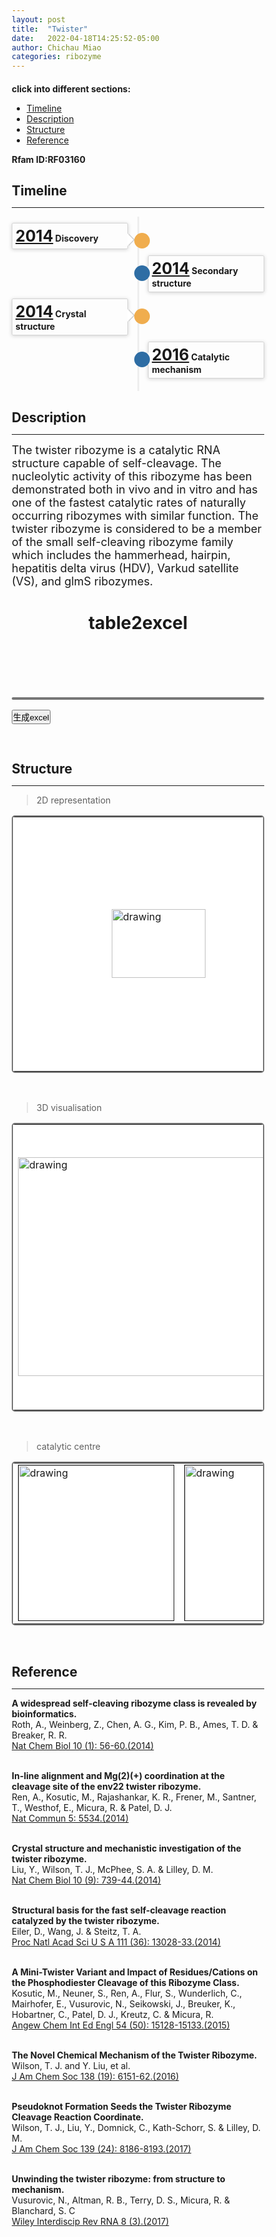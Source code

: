 ```yaml
---
layout: post
title:  "Twister"
date:   2022-04-18T14:25:52-05:00
author: Chichau Miao
categories: ribozyme
---
```


#### click into different sections:

- [Timeline](#timeline)
- [Description](#description)
- [Structure](#structure)
- [Reference](#reference)

**Rfam ID:RF03160** 

## Timeline

***
<html lang="zh-cn">
<head>
  <meta charset="utf-8">
  <meta name="viewport" content="width=device-width, initial-scale=1">
  <meta http-equiv="X-UA-Compatible" content="IE=edge">
  <title></title>

</head>
<style>
   table {
        border: 2px solid #f8f8ff;
        border: 2px solid #767676;
		    border: 2px solid #767676;
		    border-radius: 5px;
		    background-color: #fff;
        }
.timeline {
  list-style: none;
  padding: 10px 0 10px;
  position: relative;
}
.timeline:before {
  top: 0;
  bottom: 0;
  position: absolute;
  content: " ";
  width: 3px;
  background-color: #eeeeee;
  left: 50%;
  margin-left: -1.5px;
}
.timeline > li {
  margin-bottom: 10px;
  position: relative;
}
.timeline > li:before,
.timeline > li:after {
  content: " ";
  display: table;
}
.timeline > li:after {
  clear: both;
}
.timeline > li:before,
.timeline > li:after {
  content: " ";
  display: table;
}
.timeline > li:after {
  clear: both;
}
.timeline > li > .timeline-panel {
  width: 46%;
  float: left;
  border: 1px solid #d4d4d4;
  border-radius: 2px;
  padding: 5px;
  position: relative;
  -webkit-box-shadow: 0 1px 6px rgba(0, 0, 0, 0.175);
  box-shadow: 0 1px 6px rgba(0, 0, 0, 0.175);
}
.timeline > li > .timeline-panel:before {
  position: absolute;
  top: 16px;
  right: -12px;
  display: inline-block;
  border-top: 10px solid transparent;
  border-left: 10px solid #ccc;
  border-right: 0 solid #ccc;
  border-bottom: 10px solid transparent;
  content: " ";
}
.timeline > li > .timeline-panel:after {
  position: absolute;
  top: 16px;
  right: -10px;
  display: inline-block;
  border-top: 10px solid transparent;
  border-left: 10px solid #fff;
  border-right: 0 solid #fff;
  border-bottom: 10px solid transparent;
  content: " ";
}
.timeline > li > .timeline-badge {
  color: #fff;
  width: 25px;
  height: 25px;
  line-height: 40px;
  font-size: 1.4em;
  text-align: center;
  position: absolute;
  top: 16px;
  left: 48.5%;
  margin-left: 0px;
  background-color: #999999;
  z-index: 100;
  border-top-right-radius: 50%;
  border-top-left-radius: 50%;
  border-bottom-right-radius: 50%;
  border-bottom-left-radius: 50%;
}
.timeline > li.timeline-inverted > .timeline-panel {
  float: right;
}
.timeline > li.timeline-inverted > .timeline-panel:before {
  border-left-width: 0;
  border-right-width: 15px;
  left: -15px;
  right: auto;
}
.timeline > li.timeline-inverted > .timeline-panel:after {
  border-left-width: 0;
  border-right-width: 14px;
  left: -14px;
  right: auto;
}
.timeline-badge.primary {
  background-color: #2e6da4 !important;
}
.timeline-badge.success {
  background-color: #3f903f !important;
}
.timeline-badge.warning {
  background-color: #f0ad4e !important;
}
.timeline-badge.danger {
  background-color: #d9534f !important;
}
.timeline-badge.info {
  background-color: #5bc0de !important;
}
.timeline-title {
  margin-top: 0;
  color: inherit;
}
.timeline-body > p,
.timeline-body > ul {
  margin-bottom: 0;
  padding-bottom: 0;
}
.timeline-body > p + p {
  margin-top: 0px;
}

</style>
<!--<div class="container" width: 1026px></div>-->
    <ul class="timeline">
        <li>
          <div class="timeline-badge warning"></div>
          <div class="timeline-panel">
            <div class="timeline-heading">
              <h4 class="timeline-title"> <a href="https://www.ncbi.nlm.nih.gov/pubmed/24240507" target="_blank" style="font-size:25px;" >2014</a>  Discovery</h4>
            </div>
          </div>
        </li>
        <li class="timeline-inverted">
          <div class="timeline-badge primary"></div>
          <div class="timeline-panel">
            <div class="timeline-heading">
              <h4 class="timeline-title"> <a href="https://www.ncbi.nlm.nih.gov/pubmed/24240507" target="_blank" style="font-size:25px;">2014</a>  Secondary structure</h4>
            </div>
            <div class="timeline-body">
            </div>
          </div>
        </li>
        <li>
          <div class="timeline-badge warning"></div>
          <div class="timeline-panel">
            <div class="timeline-heading">
              <h4 class="timeline-title"> <a href="https://www.ncbi.nlm.nih.gov/pubmed/25410397" target="_blank" style="font-size:25px;" >2014</a>  Crystal structure</h4>
            </div>
          </div>
        </li>
        <li class="timeline-inverted">
          <div class="timeline-badge primary"></div>
          <div class="timeline-panel">
            <div class="timeline-heading">
              <h4 class="timeline-title"> <a href="https://www.ncbi.nlm.nih.gov/pubmed/27863022"  target="_blank" style="font-size:25px;">2016</a>  Catalytic mechanism</h4>
            </div>
          </div>
        </li>
    </ul>

</html>


## Description

***

<font size=4>The twister ribozyme is a catalytic RNA structure capable of self-cleavage. The nucleolytic activity of this ribozyme has been demonstrated both in vivo and in vitro and has one of the fastest catalytic rates of naturally occurring ribozymes with similar function. The twister ribozyme is considered to be a member of the small self-cleaving ribozyme family which includes the hammerhead, hairpin, hepatitis delta virus (HDV), Varkud satellite (VS), and glmS ribozymes.</font><br>

<html lang="zh">
<head>
	<meta charset="UTF-8">
	<meta http-equiv="X-UA-Compatible" content="IE=edge,chrome=1"> 
	<meta name="viewport" content="width=device-width, initial-scale=1.0">
	<title></title>
	<link rel="stylesheet" href="https://cdn.bootcss.com/bootstrap/3.2.0/css/bootstrap.min.css">

</head>
<body>
	<header class="htmleaf-header">
		<h1 align="center">table2excel </h1>
		<div class="htmleaf-links">
		</div>
	</header>
	<section >
		<div class="container" style="padding:30px 0">
			<div class="row">
				<div class="md-col-8">
					<div class="table2excel" >
					  <table class="table table-striped table-bordered table-hover" id="table2html">
					  </table>
					</div>
				</div>
			</div>
			<button id="btn" class="btn btn-primary">生成excel</button>
		</div>
	</section>
	<script src="js/jquery-1.11.0.min.js"></script>
	<script src="dist/jquery.table2excel.js"></script>
	<script src="js/index.js"></script>
</body>
</html>


## Structure

***
> 2D representation

<table><tr>
<td>
<head>
    <meta charset="UTF-8">
    <meta http-equiv="X-UA-Compatible" content="IE=edge">
    <meta name="viewport" content="width=device-width, initial-scale=1.0">
    <link rel="stylesheet" href="style.css">
    <title>Document</title>
</head>
<style>
   body {
    width: 100%;
    height: 100vh;
}
   button {
   margin-right: 0px;
}
   .main-container {
    display: flex;
    align-items: left;
    justify-content: center;
    height: 100%;
}
   .zoom-wrapper1 {
    width: 450px;
    height: 400px;
    border: 1px solid #fff;
    display: flex;
    align-items: center;
    justify-content: center;
}
</style>
    <div class="main-container">
        <div class="zoom-wrapper1">
            <div class="zoom-area1">
                <img src="http://localhost:4000/images/VS_ribozymePic/VS2D.svg" alt="drawing" style="width:150px;height:110px" />
            </div>
        </div>
    </div>
    <script src="https://timmywil.com/panzoom/demo/panzoom.js"></script>
    <script type='text/javascript'>
      var zoomWraper1 = document.querySelector(".zoom-wrapper1");
      var panzoom1 = Panzoom(document.querySelector(".zoom-area1"), {
      maxScale: 6
      });
      zoomWraper1.addEventListener("wheel", panzoom1.zoomWithWheel);
      panzoom1.zoom(300 / document.querySelector(".zoom-area1 img").height);
      panzoom2.pan(0, 0);
      </script>
</td>
<td>
    <html lang=en>
    <head>
    <link rel="stylesheet" type="text/css" href="{{ site.url }}{{ site.baseurl }}/css/fornac.css" media="screen" />
    <meta charset="utf-8">
    <script type='text/javascript' src='https://www.ribocentre.org/js/jquery.js'></script>
    <script type='text/javascript' src='https://www.ribocentre.org/js/d3.js'></script>
    <!--<script type='text/javascript' src='https://www.ribocentre.org/js/fornac.js'></script>-->
    <script type='text/javascript' src='https://github.com/ViennaRNA/fornac/blob/master/dist/fornac.js'></script>
    <!--<script type='text/javascript' src='https://taolab.atlasbioinfo.com/rsvdb%2Fjs%2Ffornac.js'></script>-->
    </head>
    <tbody>
    <div id='rna_ss'> </div>
    <script type='text/javascript'>
        var container = new FornaContainer("#rna_ss", {'applyForce':true,'editable':'true', 'initialSize':[450,400]});
        var options = {'structure': '((((((..((((.......((((........)))).....))))....))))))',
                       'sequence': 'CCGCCUAACACUGCCAAUGCCGGUCCCAAGCCCGGAUAAAAGUGGAGGGGGCGG'};
        container.addRNA(options.structure, options);
    </script>
    </tbody>
    </html>
</td>
</tr></table><br>

> 3D visualisation
<table><tr>
<td><img src="https://www.ribocentre.org/images/twisterPic/twister-3D.png" alt="drawing" style="width:445px;height:350px" border=0></td>
<td>
<html>
  <head>
    <meta charset="utf-8" />
    <meta name="viewport" content="width=device-width, user-scalable=no, minimum-scale=1.0, maximum-scale=1.0">
    <meta http-equiv="X-UA-Compatible" content="IE=edge">
    <title>PDBe Molstar</title>
    <!-- Molstar CSS & JS -->
    <link rel="stylesheet" type="text/css" href="https://www.ebi.ac.uk/pdbe/pdb-component-library/css/pdbe-molstar-1.2.1.css">
    <script src="https://www.ebi.ac.uk/pdbe/pdb-component-library/js/pdbe-molstar-plugin-1.2.1.js"></script>
        <script>
        function customize()
        {
            viewerInstance.canvas.setBgColor({r:255, g:255, b:255})
        }
        </script>
  <style>
      * {
          margin: 0;
          padding: 0;
          box-sizing: border-box;
      }
      .msp-plugin button {
    overflow: visible;
}
      .msp-plugin ::-webkit-scrollbar-thumb {
          background-color: #474748  !important;
      }
      .viewerSection {
        padding-top: 0px;
      }
      .controlsSection {
        width: 300px;
        float: margin-right;
        padding: 10px 0 0 0px;
        margin-right: 10px;
      }
      #myViewer{
        width:450px;
        height: 450px;
        position:relative;  
      }
      
  </style>
  </head>
  <body onload="customize()">
  <!-- Molstar container -->
  <div id="myViewer">
  </div>
  <script>
    var viewerInstance = new PDBeMolstarPlugin();
    var options = {
      moleculeId: '4oji',
      expanded: false,
      expanded: false,
      hideControls: true
      }
    var viewerContainer = document.getElementById('myViewer');
    viewerInstance.render(viewerContainer, options);
  </script>
  </body>
</html></td>
</tr></table><br>


> catalytic centre

<table><tr>
<td><img src="https://www.ribocentre.org/images/twisterPic/m1.png" alt="drawing" style="height:250px" border=1 px></td>
<td><img src="https://www.ribocentre.org/images/twisterPic/m2.png" alt="drawing" style="width:355px;height:250px" border=1 px></td>
</tr></table><br>

## Reference

***

**A widespread self-cleaving ribozyme class is revealed by bioinformatics.**<br>
Roth, A., Weinberg, Z., Chen, A. G., Kim, P. B., Ames, T. D. & Breaker, R. R. <br>
[Nat Chem Biol 10 (1): 56-60.(2014)]((https://www.ncbi.nlm.nih.gov/pubmed/24240507))<br><br>


**In-line alignment and Mg(2)(+) coordination at the cleavage site of the env22 twister ribozyme.**<br>
Ren, A., Kosutic, M., Rajashankar, K. R., Frener, M., Santner, T., Westhof, E., Micura, R. & Patel, D. J. <br>
[Nat Commun 5: 5534.(2014)]((https://www.ncbi.nlm.nih.gov/pubmed/25410397))<br><br>

**Crystal structure and mechanistic investigation of the twister ribozyme.**<br>
Liu, Y., Wilson, T. J., McPhee, S. A. & Lilley, D. M. <br>
[Nat Chem Biol 10 (9): 739-44.(2014)]((https://www.ncbi.nlm.nih.gov/pubmed/25038788))<br><br>

**Structural basis for the fast self-cleavage reaction catalyzed by the twister ribozyme.**<br>
Eiler, D., Wang, J. & Steitz, T. A. <br> 
[Proc Natl Acad Sci U S A 111 (36): 13028-33.(2014)]((https://www.ncbi.nlm.nih.gov/pubmed/25157168))<br><br>

**A Mini-Twister Variant and Impact of Residues/Cations on the Phosphodiester Cleavage of this Ribozyme Class.**<br>
Kosutic, M., Neuner, S., Ren, A., Flur, S., Wunderlich, C., Mairhofer, E., Vusurovic, N., Seikowski, J., Breuker, K., Hobartner, C., Patel, D. J., Kreutz, C. & Micura, R. <br>
[Angew Chem Int Ed Engl 54 (50): 15128-15133.(2015)]((https://www.ncbi.nlm.nih.gov/pubmed/26473980))<br><br>

**The Novel Chemical Mechanism of the Twister Ribozyme.**<br>
Wilson, T. J. and Y. Liu, et al. <br>
[J Am Chem Soc 138 (19): 6151-62.(2016)]((https://www.ncbi.nlm.nih.gov/pubmed/27153229))<br><br>

**Pseudoknot Formation Seeds the Twister Ribozyme Cleavage Reaction Coordinate.**<br>
Wilson, T. J., Liu, Y., Domnick, C., Kath-Schorr, S. & Lilley, D. M. <br>
[J Am Chem Soc 139 (24): 8186-8193.(2017)]((https://www.ncbi.nlm.nih.gov/pubmed/28598157))<br><br>

**Unwinding the twister ribozyme: from structure to mechanism.**<br>
Vusurovic, N., Altman, R. B., Terry, D. S., Micura, R. & Blanchard, S. C <br>
[Wiley Interdiscip Rev RNA 8 (3).(2017)]((https://www.ncbi.nlm.nih.gov/pubmed/27863022))<br><br>





